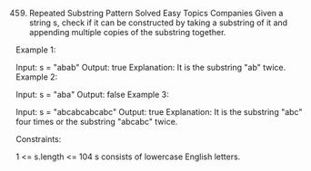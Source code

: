 459. Repeated Substring Pattern
     Solved
     Easy
     Topics
     Companies
     Given a string s, check if it can be constructed by taking a substring of it and appending multiple copies of the substring together.

Example 1:

Input: s = "abab"
Output: true
Explanation: It is the substring "ab" twice.
Example 2:

Input: s = "aba"
Output: false
Example 3:

Input: s = "abcabcabcabc"
Output: true
Explanation: It is the substring "abc" four times or the substring "abcabc" twice.

Constraints:

1 <= s.length <= 104
s consists of lowercase English letters.
